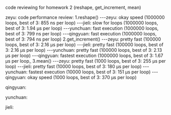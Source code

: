 code reviewing for homework 2 (reshape, get_increment, mean)

zeyu:
code performance review:
1.reshape()
---zeyu: okay speed (1000000 loops, best of 3: 855 ns per loop)
---jieli: slow for loops (1000000 loops, best of 3: 1.94 µs per loop)
---yunchuan: fast execution (1000000 loops, best of 3: 799 ns per loop)
---qingyuan: fast execution (1000000 loops, best of 3: 794 ns per loop)
2.get_increment()
---zeyu: pretty fast (100000 loops, best of 3: 2.16 µs per loop)
---jieli: pretty fast (100000 loops, best of 3: 2.16 µs per loop)
---yunchuan: pretty fast (100000 loops, best of 3: 2.13 µs per loop)
---qingyuan: fastest execution (1000000 loops, best of 3: 1.67 µs per loop_
3.mean()
---zeyu: pretty fast (1000 loops, best of 3: 255 µs per loop)
---jieli: pretty fast (10000 loops, best of 3: 180 µs per loop)
---yunchuan: fastest execution (10000 loops, best of 3: 151 µs per loop)
---qingyuan: okay speed (1000 loops, best of 3: 370 µs per loop)

qingyuan:

yunchuan:

jieli:

